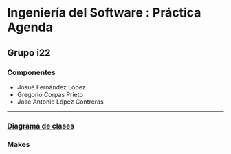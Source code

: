 <h1>Ingeniería del Software : Práctica Agenda</h1>
<h2>Grupo i22</h2>
<h3>Componentes</h3>
<ul>
  <li>Josué Fernández López</li>
  <li>Gregorio Corpas Prieto</li>
  <li>Jose Antonio López Contreras</li>
</ul>
<hr>
<h3><a href="">Diagrama de clases</a></h3>
<h3>Makes</h3>

